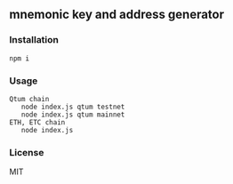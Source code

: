 
## mnemonic key and address generator

### Installation
```
npm i

```

### Usage
```
Qtum chain
   node index.js qtum testnet
   node index.js qtum mainnet
ETH, ETC chain
   node index.js  
```

### License
MIT